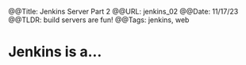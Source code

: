 @@Title: Jenkins Server Part 2
@@URL: jenkins_02
@@Date: 11/17/23
@@TLDR: build servers are fun!
@@Tags: jenkins, web

# Jenkins is a...

